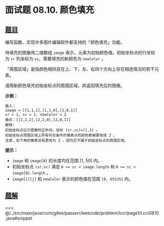 # 面试题 08.10. 颜色填充

## [题目](https://leetcode.cn/problems/color-fill-lcci/)
编写函数，实现许多图片编辑软件都支持的「颜色填充」功能。

待填充的图像用二维数组 `image` 表示，元素为初始颜色值。初始坐标点的行坐标为 `sr` 列坐标为 `sc`。需要填充的新颜色为 `newColor` 。

「周围区域」是指颜色相同且在上、下、左、右四个方向上存在相连情况的若干元素。

请用新颜色填充初始坐标点的周围区域，并返回填充后的图像。

**示例：**

```
输入：
image = [[1,1,1],[1,1,0],[1,0,1]] 
sr = 1, sc = 1, newColor = 2
输出：[[2,2,2],[2,2,0],[2,0,1]]
解释: 
初始坐标点位于图像的正中间，坐标 (sr,sc)=(1,1) 。
初始坐标点周围区域上所有符合条件的像素点的颜色都被更改成 2 。
注意，右下角的像素没有更改为 2 ，因为它不属于初始坐标点的周围区域。
```

**提示：**

* `image` 和 `image[0]` 的长度均在范围 \[1, 50\] 内。
* 初始坐标点 `(sr,sc)` 满足 `0 <= sr < image.length` 和 `0 <= sc < image[0].length` 。
* `image[i][j]` 和 `newColor` 表示的颜色值在范围 `[0, 65535]` 内。


## [题解](https://github.com/PasseRR/JavaLeetCode/blob/master/src/main/java/com/gitee/passerr/leetcode/problem/lcci/page1/Lcci0810.java)

<<< @/../src/main/java/com/gitee/passerr/leetcode/problem/lcci/page1/Lcci0810.java#snippet
